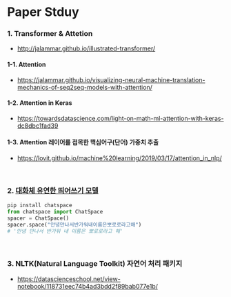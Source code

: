 # Paper Stduy

### 1. Transformer & Attetion
- http://jalammar.github.io/illustrated-transformer/  
#### 1-1. Attention  
- https://jalammar.github.io/visualizing-neural-machine-translation-mechanics-of-seq2seq-models-with-attention/  
#### 1-2. Attention in Keras  
- https://towardsdatascience.com/light-on-math-ml-attention-with-keras-dc8dbc1fad39  
#### 1-3. Attention 레이어를 접목한 핵심어구(단어) 가중치 추출
- https://lovit.github.io/machine%20learning/2019/03/17/attention_in_nlp/  


<br>

### 2. [대화체 유연한 띄어쓰기 모델](https://github.com/jukyellow/artificial-intelligence-study/blob/master/06_%EB%85%BC%EB%AC%B8_study/2_%EB%8C%80%ED%99%94%EC%B2%B4%20%EC%9C%A0%EC%97%B0%ED%95%9C%20%EB%9D%84%EC%96%B4%EC%93%B0%EA%B8%B0%20%EB%AA%A8%EB%8D%B8.md)
```python
pip install chatspace
from chatspace import ChatSpace
spacer = ChatSpace()
spacer.space("안녕만나서반가워내이름은뽀로로라고해")
# '안녕 만나서 반가워 내 이름은 뽀로로라고 해'
```

<br>

### 3. NLTK(Natural Language Toolkit) 자연어 처리 패키지  
- https://datascienceschool.net/view-notebook/118731eec74b4ad3bdd2f89bab077e1b/  


